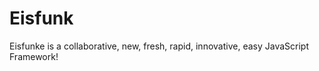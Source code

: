 Eisfunk
=======

Eisfunke is a collaborative, new, fresh, rapid, innovative, easy JavaScript Framework!
